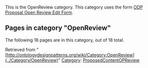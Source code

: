 This is the OpenReview category.
This category uses the form [ODP Proposal Open Review Edit Form](../Form/ODP_Proposal_Open_Review_Edit_Form "Form:ODP Proposal Open Review Edit Form").





## Pages in category "OpenReview"


The following 18 pages are in this category, out of 18 total.




Retrieved from "[http://ontologydesignpatterns.org/wiki/Category:OpenReview](../Category/OpenReview)"
 [Category](http://ontologydesignpatterns.org/wiki/Special:Categories "Special:Categories"): [ProposedContentOPReview](../Category/ProposedContentOPReview "Category:ProposedContentOPReview")